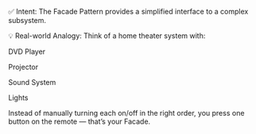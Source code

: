 ✅ Intent:
The Facade Pattern provides a simplified interface to a complex subsystem.

💡 Real-world Analogy:
Think of a home theater system with:

DVD Player

Projector

Sound System

Lights

Instead of manually turning each on/off in the right order, you press one button on the remote — that’s your Facade.